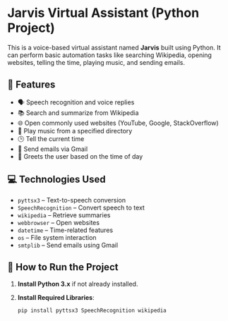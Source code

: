 # Jarvis Virtual Assistant (Python Project)

This is a voice-based virtual assistant named **Jarvis** built using Python. It can perform basic automation tasks like searching Wikipedia, opening websites, telling the time, playing music, and sending emails.

## 🎯 Features

- 🗣️ Speech recognition and voice replies
- 📚 Search and summarize from Wikipedia
- 🌐 Open commonly used websites (YouTube, Google, StackOverflow)
- 🎵 Play music from a specified directory
- 🕒 Tell the current time
- 📧 Send emails via Gmail
- 🧠 Greets the user based on the time of day

## 💻 Technologies Used

- `pyttsx3` – Text-to-speech conversion
- `SpeechRecognition` – Convert speech to text
- `wikipedia` – Retrieve summaries
- `webbrowser` – Open websites
- `datetime` – Time-related features
- `os` – File system interaction
- `smtplib` – Send emails using Gmail

## 🚀 How to Run the Project

1. **Install Python 3.x** if not already installed.

2. **Install Required Libraries**:
   ```bash
   pip install pyttsx3 SpeechRecognition wikipedia
